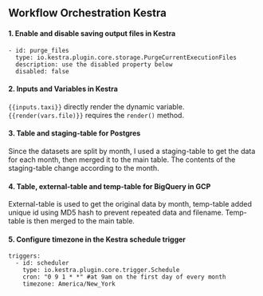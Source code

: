 ## Workflow Orchestration Kestra

#### 1. Enable and disable saving output files in Kestra
```
- id: purge_files
  type: io.kestra.plugin.core.storage.PurgeCurrentExecutionFiles
  description: use the disabled property below
  disabled: false
``` 


#### 2. Inputs and Variables in Kestra
`{{inputs.taxi}}` directly render the dynamic variable. <br>
`{{render(vars.file)}}` requires the `render()` method.

#### 3. Table and staging-table for Postgres
Since the datasets are split by month, I used a staging-table to get the data for each month, then merged it to the main table. The contents of the staging-table change according to the month.

#### 4. Table, external-table and temp-table for BigQuery in GCP
External-table is used to get the original data by month, temp-table added unique id using MD5 hash  to prevent repeated data and filename. Temp-table is then merged to the main table.


#### 5. Configure timezone in the Kestra schedule trigger
```
triggers:
  - id: scheduler
    type: io.kestra.plugin.core.trigger.Schedule
    cron: "0 9 1 * *" #at 9am on the first day of every month
    timezone: America/New_York
```
